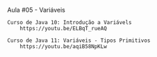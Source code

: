 Aula #05 - Variáveis

    Curso de Java 10: Introdução a Variávels
        https://youtu.be/ELBqT_rueAQ

    Curso de Java 11: Variáveis - Tipos Primitivos
        https://youtu.be/aqiB58NpKLw
